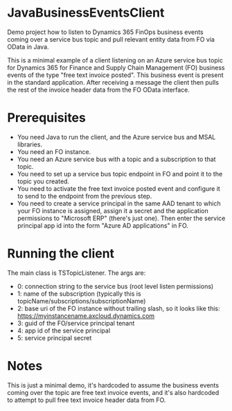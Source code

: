 # JavaBusinessEventsClient
Demo project how to listen to Dynamics 365 FinOps business events coming over a service bus topic and pull relevant entity data from FO via OData in Java.

This is a minimal example of a client listening on an Azure service bus topic for Dynamics 365 for Finance and Supply Chain Management (FO) business events of the type "free text invoice posted".
This business event is present in the standard application. After receiving a message the client then pulls the rest of the invoice header data from the FO OData interface.

# Prerequisites
- You need Java to run the client, and the Azure service bus and MSAL libraries.
- You need an FO instance.
- You need an Azure service bus with a topic and a subscription to that topic.
- You need to set up a service bus topic endpoint in FO and point it to the topic you created.
- You need to activate the free text invoice posted event and configure it to send to the endpoint from the previous step.
- You need to create a service principal in the same AAD tenant to which your FO instance is assigned, assign it a secret and the application permissions to "Microsoft ERP" (there's just one). Then enter the service principal app id into the form "Azure AD applications" in FO.

# Running the client
The main class is TSTopicListener. The args are:
- 0: connection string to the service bus (root level listen permissions)
- 1: name of the subscription (typically this is topicName/subscriptions/subscriptionName)
- 2: base uri of the FO instance without trailing slash, so it looks like this: https://myinstancename.axcloud.dynamics.com
- 3: guid of the FO/service principal tenant
- 4: app id of the service principal
- 5: service principal secret

# Notes

This is just a minimal demo, it's hardcoded to assume the business events coming over the topic are free text invoice events, and it's also hardcoded to attempt to pull free text invoice header data from FO.

